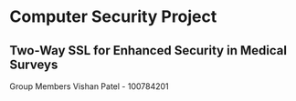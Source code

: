 # Computer Security Project
## Two-Way SSL for Enhanced Security in Medical Surveys 

Group Members
Vishan Patel - 100784201
